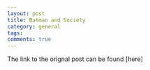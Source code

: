 ```yaml
---
layout: post
title: Batman and Society 
category: general
tags: 
comments: true
---
```


The link to the orignal post can be found [here]
